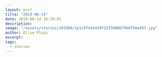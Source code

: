 ```yaml
---
layout: post
title: "2019-06-14"
date: 2019-06-14 16:29:01
description: 
image: "/assets/stories/201906/1e1c5f445430f2237600b7998f56e457.jpg"
author: Elise Plain
excerpt: 
tags: 
  - stories
---
```



<p></p>
